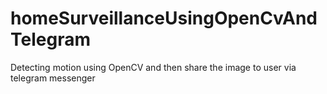 # homeSurveillanceUsingOpenCvAndTelegram
Detecting motion using OpenCV and then share the image to user via telegram messenger 
